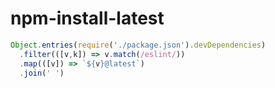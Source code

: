 # npm-install-latest

```js
Object.entries(require('./package.json').devDependencies)
  .filter(([v,k]) => v.match(/eslint/))
  .map(([v]) => `${v}@latest`)
  .join(' ')
```
